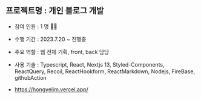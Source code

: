 ## 프로젝트명 : 개인 블로그 개발

- 참여 인원 : 1 명 🙋‍♀️
- 수행 기간 : 2023.7.20 ~ 진행중
- 주요 역할 : 웹 전체 기획, front, back 담당
- 사용 기술 : Typescript, React, Nextjs 13, Styled-Components, ReactQuery, Recoil, ReactHookform, ReactMarkdown, Nodejs, FireBase, githubAction

- <a href="https://hongyelim.vercel.app/" target="_blank"> https://hongyelim.vercel.app/ </a>

